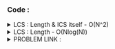 ### Code  : 


<details>
<summary> LCS : Length & lCS itself -  O(N^2)  </summary>
    
```
    
#include<bits/stdc++.h>
#define ll long long
#define pb push_back
#define fr(i,s,e) for(ll i=s;i<e;i++)
#define rfr(i,e,s) for(ll i=e;i>=s;i--)
#define nl  "\n"
#define mod 1000000007
using namespace std;


int main(){
    ll n , d , tmp  , pre = INT_MAX ;
    cin >> n ;
    ll ar[n] ;

    fr(i,0,n) cin >> ar[i] ;

    ll dp[n] ;
    fill (dp,dp+n,1);

    deque < int > lcs ;

    fr(i,1,n){
        fr(j,0,i){
            if ( ar[j] < ar[i]  ) dp[i] = max (dp[i],dp[j]+1);
        }
    }

    d = *max_element(dp,dp+n) ;
    tmp = d ;



    rfr(i,n-1,0){
        if ( !tmp ) break;
        if ( dp[i] == tmp && ar[i] < pre ){
            lcs.push_front(ar[i]);
            pre = ar[i] ;
            tmp-=1;
        }
    }

    for( auto a : lcs ) cout << a <<" "; cout <<endl;

return 0 ;
}

```
</details>

<details>
    
<summary> LCS : Length -  O(Nlog(N))  </summary>
    
    
```
    
#include<bits/stdc++.h>
#define ll             long long
#define pb             push_back
#define all(v)         v.begin(),v.end()
#define fr(i,s,e)      for(ll i=s;i<e;i++)
#define rfr(i,e,s)     for(ll i=e;i>=s;i--)
#define endl           "\n"
#define sz(a)          (ll)a.size()
#define mem1(a)        memset(a,-1,sizeof(a))
#define pii            pair<ll,ll>
#define ff             first
#define ss             second
#define mod            1000000007
#define fast           ios_base::sync_with_stdio(0);cin.tie(NULL);cout.tie(NULL)
using namespace std;

int main() {
    ll n , k = 0 ;
    cin >> n ;
    ll a[n];
    fr(i,0,n) cin >> a[i] ;
    vector<ll>v;
    v.pb(a[0]);

    fr(i,1,n){
        if(a[i]>v[k]){
            v.pb(a[i]);
            k+=1;
        }
        else {
            ll lo = 0 , hi = k , n , p ;
            while( lo <= hi ){
                ll m = (lo+hi)/2 ;
                //cout << lo <<" - "<< hi <<  " - " << m << endl;
                if(v[m]>a[i]){
                    hi = m-1 ;
                    p = m ;
                }
                else if( v[m] == a[i] ) {
                    p = m ;
                    break;
                }
                else lo = m+1 ;
            }
            v[p] = a[i] ;
        }

        //for(auto x : v ) cout << x << " - "; cout << endl;
    }
    cout <<"Length : "<< v.size() << endl;

return 0 ;
}


```
    
</details>
    
<details>
    
<summary> PROBLEM LINK :  </summary>
    
<ul> 
   <li>https://cses.fi/problemset/task/1145/</li>
   <li>https://atcoder.jp/contests/arc149/tasks/arc149_b?lang=en</li>
</ul>
    
</details>

